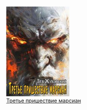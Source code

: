![](Третье%20пришествие%20марсиан.jpg)  
[Третье пришествие марсиан](Третье%20пришествие%20марсиан.md)
